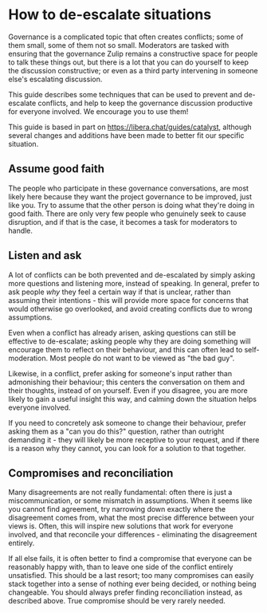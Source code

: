 
# How to de-escalate situations

Governance is a complicated topic that often creates conflicts; some of them small, some of them not so small. Moderators are tasked with ensuring that the governance Zulip remains a constructive space for people to talk these things out, but there is a lot that you can do yourself to keep the discussion constructive; or even as a third party intervening in someone else's escalating discussion.

This guide describes some techniques that can be used to prevent and de-escalate conflicts, and help to keep the governance discussion productive for everyone involved. We encourage you to use them!

This guide is based in part on https://libera.chat/guides/catalyst, although several changes and additions have been made to better fit our specific situation.

## Assume good faith

The people who participate in these governance conversations, are most likely here because they want the project governance to be improved, just like you. Try to assume that the other person is doing what they're doing in good faith. There are only very few people who genuinely seek to cause disruption, and if that is the case, it becomes a task for moderators to handle.

## Listen and ask

A lot of conflicts can be both prevented and de-escalated by simply asking more questions and listening more, instead of speaking. In general, prefer to ask people *why* they feel a certain way if that is unclear, rather than assuming their intentions - this will provide more space for concerns that would otherwise go overlooked, and avoid creating conflicts due to wrong assumptions.

Even when a conflict has already arisen, asking questions can still be effective to de-escalate; asking people why they are doing something will encourage them to reflect on their behaviour, and this can often lead to self-moderation. Most people do not want to be viewed as "the bad guy".

Likewise, in a conflict, prefer asking for someone's input rather than admonishing their behaviour; this centers the conversation on them and their thoughts, instead of on yourself. Even if you disagree, you are more likely to gain a useful insight this way, and calming down the situation helps everyone involved.

If you need to concretely ask someone to change their behaviour, prefer asking them as a "can you do this?" question, rather than outright demanding it - they will likely be more receptive to your request, and if there is a reason why they cannot, you can look for a solution to that together.

## Compromises and reconciliation

Many disagreements are not really fundamental: often there is just a miscommunication, or some mismatch in assumptions. When it seems like you cannot find agreement, try narrowing down exactly where the disagreement comes from, what the most precise difference between your views is. Often, this will inspire new solutions that work for everyone involved, and that reconcile your differences - eliminating the disagreement entirely.

If all else fails, it is often better to find a compromise that everyone can be reasonably happy with, than to leave one side of the conflict entirely unsatisfied. This should be a last resort; too many compromises can easily stack together into a sense of nothing ever being decided, or nothing being changeable. You should always prefer finding reconciliation instead, as described above. True compromise should be very rarely needed.
